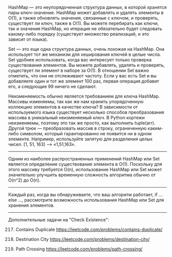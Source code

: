 
HashMap — это неупорядоченная структура данных, в которой хранятся пары ключ-значение.
HashMap может добавлять и удалять элементы в O(1), а также обновлять значения, связанные с ключом, и проверять, существует ли ключ, также в O(1).
Вы можете перебирать как ключи, так и значения HashMap, но итерация не обязательно будет следовать какому-либо порядку (существует множество реализаций, и это зависит от языка).

Set — это еще одна структура данных, очень похожая на HashMap. Она использует тот же механизм для хеширования ключей в целые числа.
Set удобнее использовать, когда вас интересует только проверка существования элементов.
Вы можете добавлять, удалять и проверять, существует ли элемент в наборе за O(1).
В отношении Set важно отметить, что они не отслеживают частоту.
Если у вас есть Set и вы добавляете один и тот же элемент 100 раз, первая операция добавит его, а следующие 99 ничего не сделают.

Неизменяемость обычно является требованием для ключа HashMap.
Массивы изменяемы, так как же нам хранить упорядоченную коллекцию элементов в качестве ключа?
В зависимости от используемого языка существует несколько способов преобразования массива в уникальный неизменяемый ключ.
В Python кортежи неизменяемы, поэтому это так же просто, как выполнить tuple(arr).
Другой трюк — преобразовать массив в строку, ограниченную каким-либо символом, который гарантированно не появится ни в одном элементе.
Например, используйте запятую для разделения целых чисел. [1, 51, 163] --> «1,51,163».

________________________________________________________________________________________________________________________

Одним из наиболее распространенных применений HashMap или Set является определение существования элемента в O(1).
Поскольку для этого массиву требуется O(n), использование HashMap или Set может значительно улучшить временную сложность алгоритма
обычно от O(n^2) до O(n).

________________________________________________________________________________________________________________________

Каждый раз, когда вы обнаруживаете, что ваш алгоритм работает, if ... else ...,
рассмотрите возможность использования HashMap или Set для хранения элементов.

________________________________________________________________________________________________________________________

Дополнительные задачи на "Check Existence":

217. Contains Duplicate
https://leetcode.com/problems/contains-duplicate/

1436. Destination City
https://leetcode.com/problems/destination-city/

1496. Path Crossing
https://leetcode.com/problems/path-crossing/
